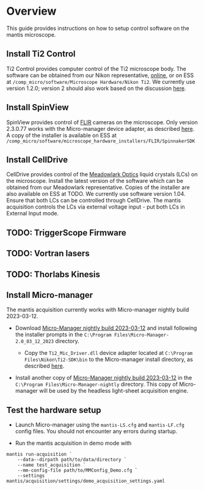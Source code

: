 # Overview

This guide provides instructions on how to setup control software on the mantis microscope.

## Install Ti2 Control

Ti2 Control provides computer control of the Ti2 microscope body. The software can be obtained from our Nikon representative, [online](https://nisdk.recollective.com/microscopes), or on ESS at `/comp_micro/software/Microscope Hardware/Nikon Ti2`. We currently use version 1.2.0; version 2 should also work based on the discussion [here](https://github.com/micro-manager/mmCoreAndDevices/issues/44).

## Install SpinView

SpinView provides control of [FLIR](https://www.flir.com/) cameras on the microscope. Only version 2.3.0.77 works with the Micro-manager device adapter, as described [here](https://micro-manager.org/Spinnaker). A copy of the installer is available on ESS at `/comp_micro/software/microscope_hardware_installers/FLIR/SpinnakerSDK`

## Install CellDrive

CellDrive provides control of the [Meadowlark Optics](https://www.meadowlark.com/) liquid crystals (LCs) on the microscope. Install the latest version of the software which can be obtained from our Meadowlark representative. Copies of the installer are also available on ESS at TODO. We currently use software version 1.04. Ensure that both LCs can be controlled through CellDrive. The mantis acquisition controls the LCs via external voltage input - put both LCs in External Input mode.

## TODO: TriggerScope Firmware

## TODO: Vortran lasers

## TODO: Thorlabs Kinesis

## Install Micro-manager

The mantis acquisition currently works with Micro-manager nightly build 2023-03-12.

* Download [Micro-Manager nightly build 2023-03-12](https://download.micro-manager.org/nightly/2.0/Windows/MMSetup_64bit_2.0.1_20230312.exe) and install following the installer prompts in the `C:\Program Files\Micro-Manager-2.0_03_12_2023` directory.
  
  * Copy the `Ti2_Mic_Driver.dll` device adapter located at `C:\Program Files\Nikon\Ti2-SDK\bin` to the Micro-manager install directory, as described [here](https://micro-manager.org/NikonTi2).

* Install another copy of [Micro-Manager nightly build 2023-03-12](https://download.micro-manager.org/nightly/2.0/Windows/MMSetup_64bit_2.0.1_20230312.exe) in the `C:\Program Files\Micro-Manager-nightly` directory. This copy of Micro-manager will be used by the headless light-sheet acquisition engine.

## Test the hardware setup

* Launch Micro-manager using the `mantis-LS.cfg` and `mantis-LF.cfg` config files. You should not encounter any errors during startup.

* Run the mantis acquisition in demo mode with

```pwsh
mantis run-acquisition `
    --data--dirpath path/to/data/directory `
    --name test_acquisition `
    --mm-config-file path/to/MMConfig_Demo.cfg `
    --settings mantis/acquisition/settings/demo_acquisition_settings.yaml
```
